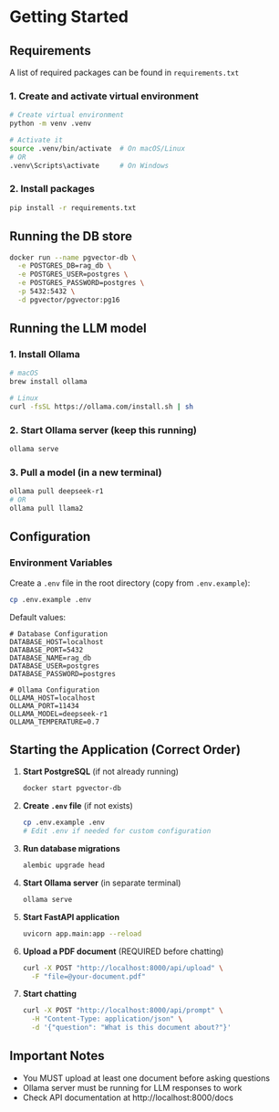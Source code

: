 # Getting Started

## Requirements
A list of required packages can be found in ```requirements.txt```

### 1. Create and activate virtual environment
```bash
# Create virtual environment
python -m venv .venv

# Activate it
source .venv/bin/activate  # On macOS/Linux
# OR
.venv\Scripts\activate     # On Windows
```

### 2. Install packages
```bash
pip install -r requirements.txt
```

## Running the DB store
```bash
docker run --name pgvector-db \
  -e POSTGRES_DB=rag_db \
  -e POSTGRES_USER=postgres \
  -e POSTGRES_PASSWORD=postgres \
  -p 5432:5432 \
  -d pgvector/pgvector:pg16
```

## Running the LLM model

### 1. Install Ollama
```bash
# macOS
brew install ollama

# Linux
curl -fsSL https://ollama.com/install.sh | sh
```

### 2. Start Ollama server (keep this running)
```bash
ollama serve
```

### 3. Pull a model (in a new terminal)
```bash
ollama pull deepseek-r1
# OR
ollama pull llama2
```

## Configuration

### Environment Variables
Create a `.env` file in the root directory (copy from `.env.example`):
```bash
cp .env.example .env
```

Default values:
```env
# Database Configuration
DATABASE_HOST=localhost
DATABASE_PORT=5432
DATABASE_NAME=rag_db
DATABASE_USER=postgres
DATABASE_PASSWORD=postgres

# Ollama Configuration
OLLAMA_HOST=localhost
OLLAMA_PORT=11434
OLLAMA_MODEL=deepseek-r1
OLLAMA_TEMPERATURE=0.7
```

## Starting the Application (Correct Order)

1. **Start PostgreSQL** (if not already running)
   ```bash
   docker start pgvector-db
   ```

2. **Create `.env` file** (if not exists)
   ```bash
   cp .env.example .env
   # Edit .env if needed for custom configuration
   ```

3. **Run database migrations**
   ```bash
   alembic upgrade head
   ```

4. **Start Ollama server** (in separate terminal)
   ```bash
   ollama serve
   ```

5. **Start FastAPI application**
   ```bash
   uvicorn app.main:app --reload
   ```

6. **Upload a PDF document** (REQUIRED before chatting)
   ```bash
   curl -X POST "http://localhost:8000/api/upload" \
     -F "file=@your-document.pdf"
   ```

7. **Start chatting**
   ```bash
   curl -X POST "http://localhost:8000/api/prompt" \
     -H "Content-Type: application/json" \
     -d '{"question": "What is this document about?"}'
   ```

## Important Notes

- You MUST upload at least one document before asking questions
- Ollama server must be running for LLM responses to work
- Check API documentation at http://localhost:8000/docs